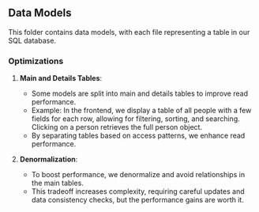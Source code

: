 ## Data Models

This folder contains data models, with each file representing a table in our SQL database.

### Optimizations

1. **Main and Details Tables**:
   - Some models are split into main and details tables to improve read performance.
   - Example: In the frontend, we display a table of all people with a few fields for each row, allowing for filtering, sorting, and searching. Clicking on a person retrieves the full person object.
   - By separating tables based on access patterns, we enhance read performance.

2. **Denormalization**:
   - To boost performance, we denormalize and avoid relationships in the main tables.
   - This tradeoff increases complexity, requiring careful updates and data consistency checks, but the performance gains are worth it.